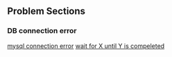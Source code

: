 ## Problem Sections

### DB connection error
[mysql connection error](https://techsparx.com/software-development/docker/damp/access-denied.html)
[wait for X until Y is compeleted](https://stackoverflow.com/questions/31746182/docker-compose-wait-for-container-x-before-starting-y/41854997#41854997)
